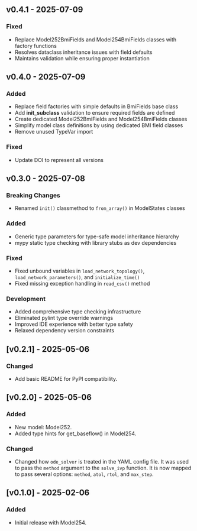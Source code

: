 ## v0.4.1 - 2025-07-09

### Fixed
- Replace Model252BmiFields and Model254BmiFields classes with factory functions
- Resolves dataclass inheritance issues with field defaults
- Maintains validation while ensuring proper instantiation

## v0.4.0 - 2025-07-09

### Added
- Replace field factories with simple defaults in BmiFields base class
- Add __init_subclass__ validation to ensure required fields are defined
- Create dedicated Model252BmiFields and Model254BmiFields classes
- Simplify model class definitions by using dedicated BMI field classes
- Remove unused TypeVar import

### Fixed
- Update DOI to represent all versions

## v0.3.0 - 2025-07-08

### Breaking Changes
- Renamed `init()` classmethod to `from_array()` in ModelStates classes

### Added
- Generic type parameters for type-safe model inheritance hierarchy
- mypy static type checking with library stubs as dev dependencies

### Fixed
- Fixed unbound variables in `load_network_topology()`, `load_network_parameters()`, and `initialize_time()`
- Fixed missing exception handling in `read_csv()` method

### Development
- Added comprehensive type checking infrastructure
- Eliminated pylint type override warnings
- Improved IDE experience with better type safety
- Relaxed dependency version constraints

## [v0.2.1] - 2025-05-06
### Changed
- Add basic README for PyPI compatibility.

## [v0.2.0] - 2025-05-06
### Added
- New model: Model252.
- Added type hints for get_baseflow() in Model254.
### Changed
- Changed how `ode_solver` is treated in the YAML config file.
  It was used to pass the `method` argument to the `solve_ivp` function.
  It is now mapped to pass several options: `method`,  `atol`,  `rtol`, and `max_step`.

## [v0.1.0] - 2025-02-06
### Added
- Initial release with Model254.
